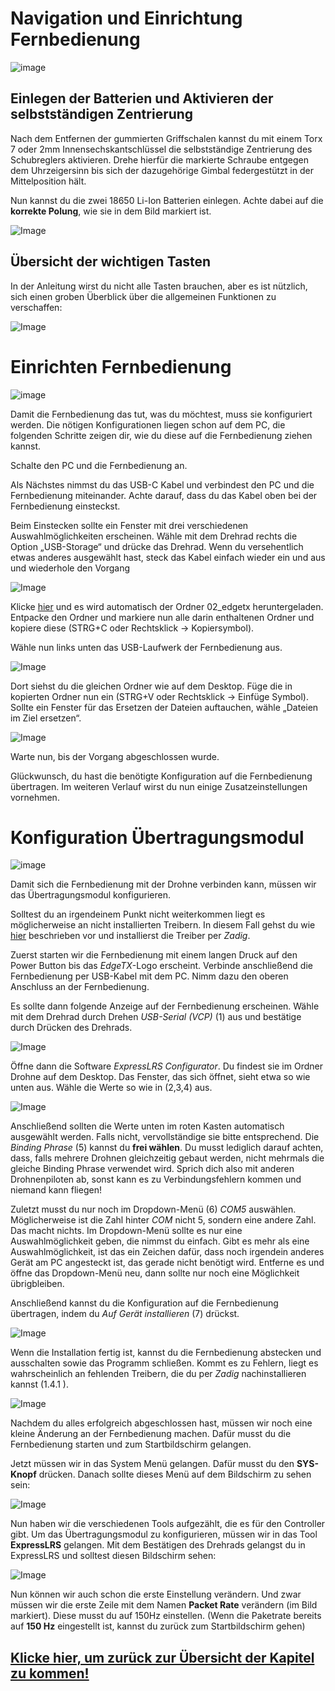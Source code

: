 # Navigation und Einrichtung Fernbedienung
![image](https://github.com/Rohde-Schwarz-Garage/.github/blob/main/ressources/graphics/2024_03_13_Trennbanner_GitHub_Grey_Transparent.png?raw=true)

## Einlegen der Batterien und Aktivieren der selbstständigen Zentrierung

Nach dem Entfernen der gummierten Griffschalen kannst du mit einem Torx 7 oder 2mm Innensechskantschlüssel die selbstständige Zentrierung des Schubreglers aktivieren. Drehe hierfür die markierte Schraube entgegen dem Uhrzeigersinn bis sich der dazugehörige Gimbal federgestützt in der Mittelposition hält.

Nun kannst du die zwei 18650 Li-Ion Batterien einlegen. Achte dabei auf die **korrekte Polung**, wie sie in dem Bild markiert ist.

![Image](/rsc/01_img/03_RemoteSetup/RemoteBatteries.png)


## Übersicht der wichtigen Tasten

In der Anleitung wirst du nicht alle Tasten brauchen, aber es ist nützlich, sich einen groben Überblick über die allgemeinen Funktionen zu verschaffen:

![Image](/rsc/01_img/03_RemoteSetup/RemoteManual.png)


# Einrichten Fernbedienung
![image](https://github.com/Rohde-Schwarz-Garage/.github/blob/main/ressources/graphics/2024_03_13_Trennbanner_GitHub_Grey_Transparent.png?raw=true)

Damit die Fernbedienung das tut, was du möchtest, muss sie konfiguriert werden. Die nötigen Konfigurationen liegen schon auf dem PC, die folgenden Schritte zeigen dir, wie du diese auf die Fernbedienung ziehen kannst.

Schalte den PC und die Fernbedienung an.

Als Nächstes nimmst du das USB-C Kabel und verbindest den PC und die Fernbedienung miteinander. Achte darauf, dass du das Kabel oben bei der Fernbedienung einsteckst.

Beim Einstecken sollte ein Fenster mit drei verschiedenen Auswahlmöglichkeiten erscheinen. Wähle mit dem Drehrad rechts die Option „USB-Storage“ und drücke das Drehrad. Wenn du versehentlich etwas anderes ausgewählt hast, steck das Kabel einfach wieder ein und aus und wiederhole den Vorgang

![Image](/rsc/01_img/03_RemoteSetup/RemoteUSB.png)

Klicke [hier](https://download-directory.github.io/?url=https%3A%2F%2Fgithub.com%2FRohde-Schwarz-Garage%2Fhw-it-mini-drohne%2Ftree%2Fmain%2Frsc%2F03_software%2F02_edgetx) und es wird automatisch der Ordner 02_edgetx heruntergeladen.  Entpacke den Ordner und markiere nun alle darin enthaltenen Ordner und kopiere diese (STRG+C oder Rechtsklick -> Kopiersymbol).

Wähle nun links unten das USB-Laufwerk der Fernbedienung aus.

![Image](/rsc/01_img/03_RemoteSetup/RemoteDrive.png)

Dort siehst du die gleichen Ordner wie auf dem Desktop. Füge die in kopierten Ordner nun ein (STRG+V oder Rechtsklick -> Einfüge Symbol). Sollte ein Fenster für das Ersetzen der Dateien auftauchen, wähle „Dateien im Ziel ersetzen“.

![Image](/rsc/01_img/03_RemoteSetup/RemoteReplace.png)

Warte nun, bis der Vorgang abgeschlossen wurde.

Glückwunsch, du hast die benötigte Konfiguration auf die Fernbedienung übertragen. Im weiteren Verlauf wirst du nun einige Zusatzeinstellungen vornehmen.


# Konfiguration Übertragungsmodul
![image](https://github.com/Rohde-Schwarz-Garage/.github/blob/main/ressources/graphics/2024_03_13_Trennbanner_GitHub_Grey_Transparent.png?raw=true)

Damit sich die Fernbedienung mit der Drohne verbinden kann, müssen wir das Übertragungsmodul konfigurieren.

Solltest du an irgendeinem Punkt nicht weiterkommen liegt es möglicherweise an nicht installierten Treibern. In diesem Fall gehst du wie [hier](/docs/01_Materials.md#installation-zadig-usb-treiber) beschrieben vor und installierst die Treiber per *Zadig*.

Zuerst starten wir die Fernbedienung mit einem langen Druck auf den Power Button bis das *EdgeTX*-Logo erscheint. Verbinde anschließend die Fernbedienung per USB-Kabel mit dem PC. Nimm dazu den oberen Anschluss an der Fernbedienung.

Es sollte dann folgende Anzeige auf der Fernbedienung erscheinen. Wähle mit dem Drehrad durch Drehen *USB-Serial (VCP)* (1) aus und bestätige durch Drücken des Drehrads.

![Image](/rsc/01_img/03_RemoteSetup/RemoteUSBSerial.png)

Öffne dann die Software *ExpressLRS Configurator*. Du findest sie im Ordner Drohne auf dem Desktop.
Das Fenster, das sich öffnet, sieht etwa so wie unten aus. Wähle die Werte so wie in (2,3,4) aus.

![Image](/rsc/01_img/03_RemoteSetup/RemoteExpressLRSConfigurator1.png)

Anschließend sollten die Werte unten im roten Kasten automatisch ausgewählt werden. Falls nicht, vervollständige sie bitte entsprechend. Die *Binding Phrase* (5) kannst du **frei wählen**. Du musst lediglich darauf achten, dass, falls mehrere Drohnen gleichzeitig gebaut werden, nicht mehrmals die gleiche Binding Phrase verwendet wird. Sprich dich also mit anderen Drohnenpiloten ab, sonst kann es zu Verbindungsfehlern kommen und niemand kann fliegen!

Zuletzt musst du nur noch im Dropdown-Menü (6) *COM5* auswählen. Möglicherweise ist die Zahl hinter *COM* nicht 5, sondern eine andere Zahl. Das macht nichts. Im Dropdown-Menü sollte es nur eine Auswahlmöglichkeit geben, die nimmst du einfach. Gibt es mehr als eine Auswahlmöglichkeit, ist das ein Zeichen dafür, dass noch irgendein anderes Gerät am PC angesteckt ist, das gerade nicht benötigt wird. Entferne es und öffne das Dropdown-Menü neu, dann sollte nur noch eine Möglichkeit übrigbleiben.

Anschließend kannst du die Konfiguration auf die Fernbedienung übertragen, indem du *Auf Gerät installieren* (7) drückst.

![Image](/rsc/01_img/03_RemoteSetup/RemoteExpressLRSConfigurator2.png)

Wenn die Installation fertig ist, kannst du die Fernbedienung abstecken und ausschalten sowie das Programm schließen. Kommt es zu Fehlern, liegt es wahrscheinlich an fehlenden Treibern, die du per *Zadig* nachinstallieren kannst (1.4.1 ).

![Image](/rsc/01_img/03_RemoteSetup/RemoteStartPage.png)

Nachdem du alles erfolgreich abgeschlossen hast, müssen wir noch eine kleine Änderung an der Fernbedienung machen. Dafür musst du die Fernbedienung starten und zum Startbildschirm gelangen.

Jetzt müssen wir in das System Menü gelangen. Dafür musst du den **SYS-Knopf** drücken. Danach sollte dieses Menü auf dem Bildschirm zu sehen sein: 

![Image](/rsc/01_img/03_RemoteSetup/RemoteToolsPage.png)

Nun haben wir die verschiedenen Tools aufgezählt, die es für den Controller gibt. Um das Übertragungsmodul zu konfigurieren, müssen wir in das Tool **ExpressLRS** gelangen. Mit dem Bestätigen des Drehrads gelangst du in ExpressLRS und solltest diesen Bildschirm sehen:

![Image](/rsc/01_img/03_RemoteSetup/RemoteLuaScript.png)

Nun können wir auch schon die erste Einstellung verändern. Und zwar müssen wir die erste Zeile mit dem Namen **Packet Rate** verändern (im Bild markiert). Diese musst du auf 150Hz einstellen. (Wenn die Paketrate bereits auf **150 Hz** eingestellt ist, kannst du zurück zum Startbildschirm gehen)


## [Klicke hier, um zurück zur Übersicht der Kapitel zu kommen!](/README.md#kapitel)